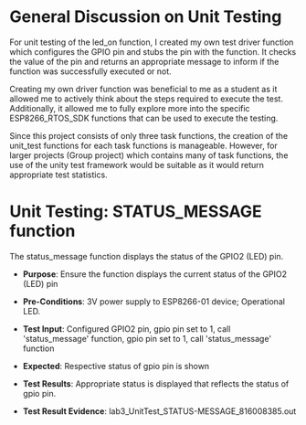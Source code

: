 # General Discussion on Unit Testing

For unit testing of the led_on function, I created my own test driver function which configures the GPIO pin and stubs the pin with the function. It checks the value of the pin and returns an appropriate message to inform if the function was successfully executed or not.

Creating my own driver function was beneficial to me as a student as it allowed me to actively think about the steps required to execute the test. Additionally, it allowed me to fully explore more into the specific ESP8266_RTOS_SDK functions that can be used to execute the testing.

Since this project consists of only three task functions, the creation of the unit_test functions for each task functions is manageable. However, for larger projects (Group project) which contains many of task functions, the use of the unity test framework would be suitable as it would return appropriate test statistics.

# Unit Testing: STATUS_MESSAGE function

The status_message function displays the status of the GPIO2 (LED) pin.

- **Purpose**: Ensure the function displays the current status of the GPIO2 (LED) pin

- **Pre-Conditions**: 3V power supply to ESP8266-01 device; Operational LED.

- **Test Input**: Configured GPIO2 pin, gpio pin set to 1, call 'status_message' function, gpio pin set to 1, call 'status_message' function

- **Expected**: Respective status of gpio pin is shown

- **Test Results**: Appropriate status is displayed that reflects the status of gpio pin.

- **Test Result Evidence**: lab3_UnitTest_STATUS-MESSAGE_816008385.out

